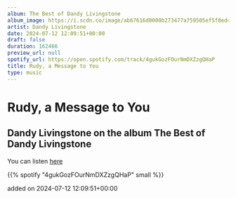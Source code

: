 ```yaml
---
album: The Best of Dandy Livingstone
album_image: https://i.scdn.co/image/ab67616d0000b273477a759505ef5f8ed428fd87
artist: Dandy Livingstone
date: 2024-07-12 12:09:51+00:00
draft: false
duration: 162466
preview_url: null
spotify_url: https://open.spotify.com/track/4gukGozFOurNmDXZzgQHaP
title: Rudy, a Message to You
type: music
---
```



# Rudy, a Message to You

## Dandy Livingstone on the album The Best of Dandy Livingstone

You can listen [here](https://open.spotify.com/track/4gukGozFOurNmDXZzgQHaP)

{{% spotify "4gukGozFOurNmDXZzgQHaP" small %}}

added on 2024-07-12 12:09:51+00:00